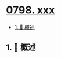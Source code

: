# [0798. xxx](https://github.com/Tdahuyou/TNotes.leetcode/tree/main/notes/0798.%20xxx)

<!-- region:toc -->

- [1. 📝 概述](#1--概述)

<!-- endregion:toc -->

## 1. 📝 概述
